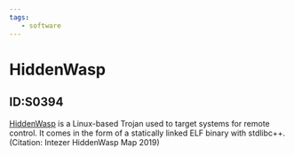 ```yaml
---
tags:
   - software
---
```

# HiddenWasp
## ID:S0394
[HiddenWasp](/mitre/software/S0394) is a Linux-based Trojan used to target systems for remote control. It comes in the form of a statically linked ELF binary with stdlibc++.(Citation: Intezer HiddenWasp Map 2019)
